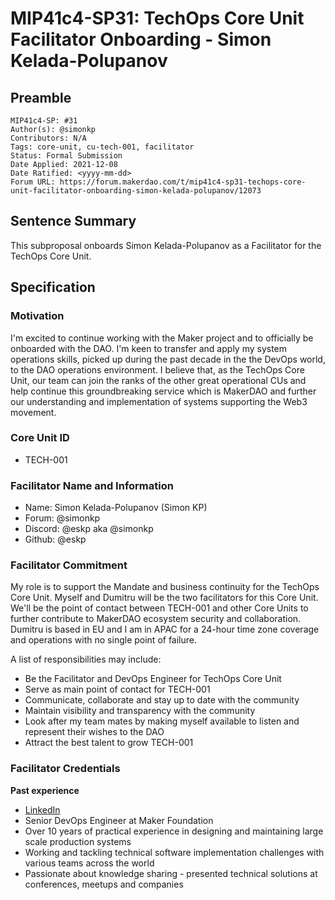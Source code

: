 # MIP41c4-SP31: TechOps Core Unit Facilitator Onboarding - Simon Kelada-Polupanov

## Preamble

```
MIP41c4-SP: #31
Author(s): @simonkp
Contributors: N/A
Tags: core-unit, cu-tech-001, facilitator
Status: Formal Submission
Date Applied: 2021-12-08
Date Ratified: <yyyy-mm-dd>
Forum URL: https://forum.makerdao.com/t/mip41c4-sp31-techops-core-unit-facilitator-onboarding-simon-kelada-polupanov/12073
```

## Sentence Summary

This subproposal onboards Simon Kelada-Polupanov as a Facilitator for the TechOps Core Unit.

## Specification

### Motivation

I'm excited to continue working with the Maker project and to officially be onboarded with the DAO. I'm keen to transfer and apply my system operations skills, picked up during the past decade in the the DevOps world, to the DAO operations environment. I believe that, as the TechOps Core Unit, our team can join the ranks of the other great operational CUs and help continue this groundbreaking service which is MakerDAO and further our understanding and implementation of systems supporting the Web3 movement.

### Core Unit ID

- TECH-001

### Facilitator Name and Information

- Name: Simon Kelada-Polupanov (Simon KP)
- Forum: @simonkp 
- Discord: @eskp aka @simonkp
- Github: @eskp

### Facilitator Commitment

My role is to support the Mandate and business continuity for the TechOps Core Unit. Myself and Dumitru will be the two facilitators for this Core Unit. We'll be the point of contact between TECH-001 and other Core Units to further contribute to MakerDAO ecosystem security and collaboration. Dumitru is based in EU and I am in APAC for a 24-hour time zone coverage and operations with no single point of failure.

A list of responsibilities may include:

- Be the Facilitator and DevOps Engineer for TechOps Core Unit
- Serve as main point of contact for TECH-001
- Communicate, collaborate and stay up to date with the community
- Maintain visibility and transparency with the community
- Look after my team mates by making myself available to listen and represent their wishes to the DAO
- Attract the best talent to grow TECH-001

### Facilitator Credentials

**Past experience**

- [LinkedIn](https://www.linkedin.com/in/simonpolupanov/)
- Senior DevOps Engineer at Maker Foundation
- Over 10 years of practical experience in designing and maintaining large scale production systems
- Working and tackling technical software implementation challenges with various teams across the world
- Passionate about knowledge sharing - presented technical solutions at conferences, meetups and companies
